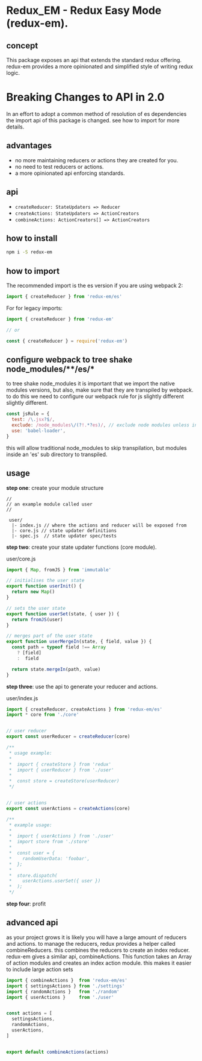 # Redux_EM - Redux Easy Mode (redux-em).

## concept
This package exposes an api that extends the standard
redux offering. redux-em provides a more opinionated
and simplified style of writing redux logic.

# Breaking Changes to API in 2.0
In an effort to adopt a common method of resolution of
es dependencies the import api of this package is changed.
see how to import for more details.

## advantages
- no more maintaining reducers or actions they are created for you.
- no need to test reducers or actions.
- a more opinionated api enforcing standards.

## api
- ```createReducer: StateUpdaters => Reducer```
- ```createActions: StateUpdaters => ActionCreators```
- ```combineActions: ActionCreators[] => ActionCreators```

## how to install
```sh
npm i -S redux-em
```

## how to import
The recommended import is the es version if you are using webpack 2:

```javascript
import { createReducer } from 'redux-em/es'
```

For for legacy imports:
```javascript
import { createReducer } from 'redux-em'

// or

const { createReducer } = require('redux-em')
```

## configure webpack to tree shake node_modules/**/es/*

to tree shake node_modules it is important that we import the native modules versions, but
also, make sure that they are transpiled by webpack. to do this we need to configure our webpack
rule for js slightly different slightly different.

```javascript
const jsRule = {
  test: /\.jsx?$/,
  exclude: /node_modules\/(?!.*?es)/, // exclude node modules unless inside a 'es' sub directory
  use: 'babel-loader',
}
```

this will allow traditional node_modules to skip transpilation, but modules inside an 'es'
sub directory to transpiled.

## usage

**step one**: create your module structure

```
//
// an example module called user
//

 user/
  |- index.js // where the actions and reducer will be exposed from
  |- core.js // state updater definitions
  |- spec.js  // state updater spec/tests

```

**step two**: create your state updater functions (core module).

user/core.js

```javascript
import { Map, fromJS } from 'immutable'

// initialises the user state
export function userInit() {
  return new Map()
}

// sets the user state
export function userSet(state, { user }) {
  return fromJS(user)
}

// merges part of the user state
export function userMergeIn(state, { field, value }) {
  const path = typeof field !== Array
    ? [field]
    :  field

  return state.mergeIn(path, value)
}

```
**step three**: use the api to generate your reducer and actions.

user/index.js
```javascript
import { createReducer, createActions } from 'redux-em/es'
import * core from './core'


// user reducer
export const userReducer = createReducer(core)

/**
 * usage example:
 *
 *  import { createStore } from 'redux'
 *  import { userReducer } from './user'
 *
 *  const store = createStore(userReducer)
 */


// user actions
export const userActions = createActions(core)

/**
 * example usage:
 *
 *  import { userActions } from './user'
 *  import store from './store'
 *
 *  const user = {
 *    randomUserData: 'foobar',
 *  };
 *
 *  store.dispatch(
 *    userActions.userSet({ user })
 *  );
 */

```

**step four**: profit


## advanced api

as your project grows it is likely you will have a large amount of reducers
and actions. to manage the reducers, redux provides a helper called
combineReducers. this combines the reducers to create an index reducer.
redux-em gives a similar api, combineActions. This function takes an Array
of action modules and creates an index action module. this makes it
easier to include large action sets

```javascript
import { combineActions }  from 'redux-em/es'
import { settingsActions } from './settings'
import { randomActions }   from './random'
import { userActions }     from './user'


const actions = [
  settingsActions,
  randomActions,
  userActions,
]


export default combineActions(actions)
```





